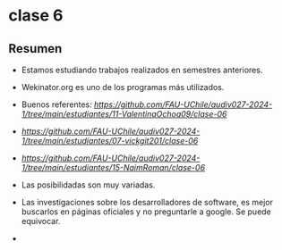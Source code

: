 # clase 6

## Resumen

- Estamos estudiando trabajos realizados en semestres anteriores.

- Wekinator.org es uno de los programas más utilizados.

- Buenos referentes: *https://github.com/FAU-UChile/audiv027-2024-1/tree/main/estudiantes/11-ValentinaOchoa09/clase-06*

- *https://github.com/FAU-UChile/audiv027-2024-1/tree/main/estudiantes/07-vickgit201/clase-06*

- *https://github.com/FAU-UChile/audiv027-2024-1/tree/main/estudiantes/15-NaimRoman/clase-06*

- Las posibilidadas son muy variadas.

- Las investigaciones sobre los desarrolladores de software, es mejor buscarlos en páginas oficiales y no preguntarle a google. Se puede equivocar.

- <script es para abrir un comentario. link, etc. Y el cierre de este texto es: >script (creo), o es <>/script>?

- Para poder entrenar una ia podemos utilizar: [https://teachablemachine.withgoogle.com/train.](https://teachablemachine.withgoogle.com/)

- ENTRENAR MODELO

- 
